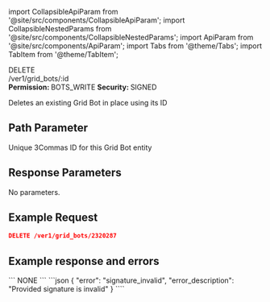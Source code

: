 import CollapsibleApiParam from '@site/src/components/CollapsibleApiParam';
import CollapsibleNestedParams from '@site/src/components/CollapsibleNestedParams';
import ApiParam from '@site/src/components/ApiParam';
import Tabs from '@theme/Tabs';
import TabItem from '@theme/TabItem';

<div className="main-container-endpoint">
    <div className="container-endpoint">
            <div className="container-method-delete">
                <span className="endpoint-method">DELETE</span>
            </div>
              <div className="container-url">
                <span className="endpoint-url">/ver1/grid_bots/:id</span>
           </div>
    </div>
    <div className="container-permission">
        <span className="permission-description"><strong>Permission: </strong>BOTS_WRITE</span>
        <span className="permission-description"><strong>Security: </strong>SIGNED</span>
    </div>
</div>

<p className="p-method-discription">
  Deletes an existing Grid Bot in place using its ID
</p>

<h2> Path Parameter </h2>

<ApiParam name='id' type='integer' id="id" required>
   Unique 3Commas ID for this Grid Bot entity
</ApiParam>

<h2> Response Parameters </h2>

<p> No parameters.</p>


<h2> Example Request </h2>
<div style={{ margin: '10px', padding: '10px' }}>

```json
DELETE /ver1/grid_bots/2320287
```
</div>

<h2> Example response and errors</h2>

<div style={{ margin: '10px', padding: '10px' }}>
  <Tabs>
    <TabItem value="200" label="200 OK" attributes={{className: "green"}}>
    ```
    NONE
    ```
  </TabItem>
  <TabItem value="401" label="401 Unauthorized" attributes={{className: "red"}}>
  ```json
  {
     "error": "signature_invalid",
     "error_description": "Provided signature is invalid"
  }
  ````
</TabItem>
</Tabs>
</div>

